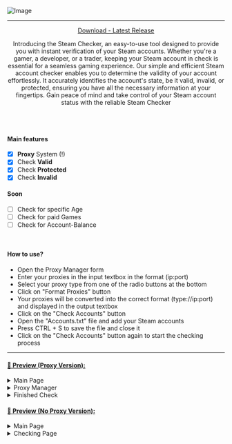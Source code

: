 ![Image](https://i.postimg.cc/FzZfmpzZ/Steam-Checker.png)

---
<p align = "center">
  <a href = "https://github.com/JunkieOpfer/Steam-Checker/releases/download/SteamChecker/SteamChecker.Proxy.Version.zip">Download - Latest Release</a>
</p>

<p align="center">
Introducing the Steam Checker, an easy-to-use tool designed to provide you with instant verification of your Steam accounts. Whether you're a gamer, a developer, or a trader, keeping your Steam account in check is essential for a seamless gaming experience. Our simple and efficient Steam account checker enables you to determine the validity of your account effortlessly. It accurately identifies the account's state, be it valid, invalid, or protected, ensuring you have all the necessary information at your fingertips. Gain peace of mind and take control of your Steam account status with the reliable Steam Checker
</p>

<br><br>

#### Main features

- [x] **Proxy** System (!)
- [x] Check **Valid**
- [x] Check **Protected**
- [x] Check **Invalid**

#### Soon

- [ ] Check for specific Age
- [ ] Check for paid Games
- [ ] Check for Account-Balance

<br>

#### How to use?
- Open the Proxy Manager form
- Enter your proxies in the input textbox in the format (ip:port)
- Select your proxy type from one of the radio buttons at the bottom
- Click on "Format Proxies" button
- Your proxies will be converted into the correct format (type://ip:port) and displayed in the output textbox
- Click on the "Check Accounts" button
- Open the "Accounts.txt" file and add your Steam accounts
- Press CTRL + S to save the file and close it
- Click on the "Check Accounts" button again to start the checking process

---

#### <a href="https://github.com/JunkieOpfer/Steam-Checker/releases/download/SteamChecker/SteamChecker.Proxy.Version.zip">🔵 Preview (Proxy Version):</a>
<details>
  <summary>Main Page</summary>
  
  ![Image](https://i.postimg.cc/CLmgqFcm/image.png)
</details>
<details>
  <summary>Proxy Manager</summary>
  
  ![Image](https://i.postimg.cc/xCYHhyLf/image.png)
</details>
<details>
  <summary>Finished Check</summary>
  
  ![Image](https://i.postimg.cc/Bv2HmwL7/image.png)
</details>

#### <a href="https://github.com/JunkieOpfer/Steam-Checker/releases/download/Steam/SteamChecker.zip">🔵 Preview (No Proxy Version):</a>

<details>
  <summary>Main Page</summary>
  
  ![Image](https://i.postimg.cc/K8DChsnV/image.png)
</details>
<details>
  <summary>Checking Page</summary>
  
  ![Image](https://i.postimg.cc/VN6Sjp4P/image.png)
</details>

